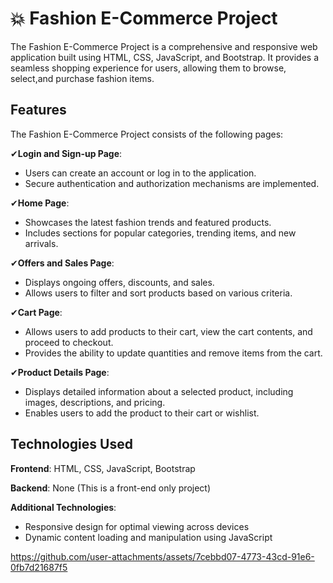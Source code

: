 # 💥 Fashion E-Commerce Project
The Fashion E-Commerce Project is a comprehensive and responsive web application built using HTML, CSS, JavaScript, and Bootstrap. It provides a seamless shopping experience for users, allowing them to browse, select,and purchase fashion items.

## Features
The Fashion E-Commerce Project consists of the following pages:

✔**Login and Sign-up Page**:
- Users can create an account or log in to the application.
- Secure authentication and authorization mechanisms are implemented.

✔**Home Page**:
- Showcases the latest fashion trends and featured products.
- Includes sections for popular categories, trending items, and new arrivals.

✔**Offers and Sales Page**:
- Displays ongoing offers, discounts, and sales.
- Allows users to filter and sort products based on various criteria.

✔**Cart Page**:
- Allows users to add products to their cart, view the cart contents, and proceed to checkout.
- Provides the ability to update quantities and remove items from the cart.

✔**Product Details Page**:
- Displays detailed information about a selected product, including images, descriptions, and pricing.
- Enables users to add the product to their cart or wishlist.
  
## Technologies Used
**Frontend**: HTML, CSS, JavaScript, Bootstrap

**Backend**: None (This is a front-end only project)

**Additional Technologies**:
- Responsive design for optimal viewing across devices
- Dynamic content loading and manipulation using JavaScript


https://github.com/user-attachments/assets/7cebbd07-4773-43cd-91e6-0fb7d21687f5

